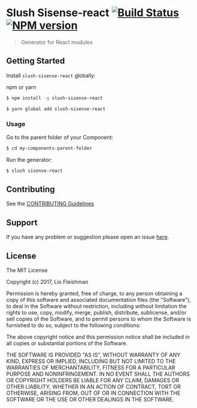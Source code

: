 # Slush Sisense-react [![Build Status](https://secure.travis-ci.org/leofle/slush-sisense-react.png?branch=master)](https://travis-ci.org/leofle/slush-sisense-react) [![NPM version](https://badge-me.herokuapp.com/api/npm/slush-sisense-react.png)](http://badges.enytc.com/for/npm/slush-sisense-react)

> Generator for React modules


## Getting Started

Install `slush-sisense-react` globally:

npm or yarn
```bash
$ npm install -g slush-sisense-react 
```

```bash
$ yarn global add slush-sisense-react 
```

### Usage

Go to the parent folder of your Component:

```bash
$ cd my-components-parent-folder
```

Run the generator:

```bash
$ slush sisense-react
```

## Contributing

See the [CONTRIBUTING Guidelines](https://github.com/leofle/slush-sisense-react/blob/master/CONTRIBUTING.md)

## Support
If you have any problem or suggestion please open an issue [here](https://github.com/leofle/slush-sisense-react/issues).

## License 

The MIT License

Copyright (c) 2017, Lio Fleishman

Permission is hereby granted, free of charge, to any person
obtaining a copy of this software and associated documentation
files (the "Software"), to deal in the Software without
restriction, including without limitation the rights to use,
copy, modify, merge, publish, distribute, sublicense, and/or sell
copies of the Software, and to permit persons to whom the
Software is furnished to do so, subject to the following
conditions:

The above copyright notice and this permission notice shall be
included in all copies or substantial portions of the Software.

THE SOFTWARE IS PROVIDED "AS IS", WITHOUT WARRANTY OF ANY KIND,
EXPRESS OR IMPLIED, INCLUDING BUT NOT LIMITED TO THE WARRANTIES
OF MERCHANTABILITY, FITNESS FOR A PARTICULAR PURPOSE AND
NONINFRINGEMENT. IN NO EVENT SHALL THE AUTHORS OR COPYRIGHT
HOLDERS BE LIABLE FOR ANY CLAIM, DAMAGES OR OTHER LIABILITY,
WHETHER IN AN ACTION OF CONTRACT, TORT OR OTHERWISE, ARISING
FROM, OUT OF OR IN CONNECTION WITH THE SOFTWARE OR THE USE OR
OTHER DEALINGS IN THE SOFTWARE.

